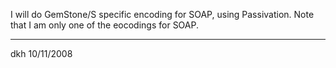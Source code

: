 I will do GemStone/S specific encoding for SOAP, using Passivation.
Note that I am only one of the eocodings for SOAP.

---
dkh 10/11/2008 
